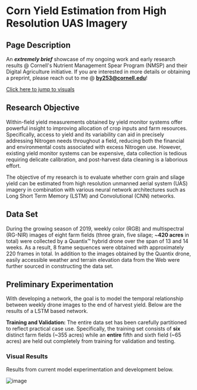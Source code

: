 # Corn Yield Estimation from High Resolution UAS Imagery

## Page Description 
An **_extremely brief_** showcase of my ongoing work and early research results @ Cornell's Nutrient Management Spear Program (NMSP) and their Digital Agriculture initiative. If you are interested in more details or obtaining a preprint, please reach out to me @ **by253@cornell.edu**! 

[Click here to jump to visuals](#visual-results)

## Research Objective 
Within-field yield measurements obtained by yield monitor systems offer powerful insight to improving allocation of crop inputs and farm resources. Specifically, access to yield and its variability can aid in precisely addressing Nitrogen needs throughout a field, reducing both the financial and environmental costs associated with excess Nitrogen use. However, existing yield monitor systems can be expensive, data collection is tedious requiring delicate calibration, and post-harvest data cleaning is a laborious effort. 

The objective of my research is to evaluate whether corn grain and silage yield can be estimated from high resolution unmanned aerial system (UAS) imagery in combination with various neural network architectures such as Long Short Term Memory (LSTM) and Convolutional (CNN) networks.
  
## Data Set 
During the growing season of 2019, weekly color (RGB) and multispectral (RG-NIR) images of eight farm fields (three grain, five silage; ~**420 acres** in total) were collected by a Quantix™ hybrid drone over the span of 13 and 14 weeks. As a result, 8 frame sequences were obtained with approximately 220 frames in total. In addition to the images obtained by the Quantix drone, easily accessible weather and terrain elevation data from the Web were further sourced in constructing the data set. 

## Preliminary Experimentation 

With developing a network, the goal is to model the temporal relationship between weekly drone images to the end of harvest yield. Below are the results of a LSTM based network. 

**Training and Validation:** The entire data set has been carefully partitioned to reflect practical case use. Specifically, the training set consists of **six** distinct farm fields (~355 acres) while an **entire** fifth and sixth field (~65 acres) are held out completely from training for validation and testing. 

### Visual Results

Results from current model experimentation and development below.

![image](https://user-images.githubusercontent.com/89032804/186761196-163e773c-b09f-4e78-8c36-5a3310b64388.png)
